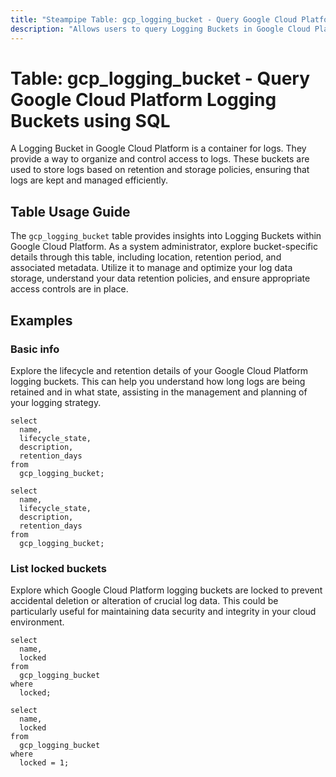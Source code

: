 ```yaml
---
title: "Steampipe Table: gcp_logging_bucket - Query Google Cloud Platform Logging Buckets using SQL"
description: "Allows users to query Logging Buckets in Google Cloud Platform, specifically the configuration and metadata, providing insights into logging data retention and management."
---
```


# Table: gcp_logging_bucket - Query Google Cloud Platform Logging Buckets using SQL

A Logging Bucket in Google Cloud Platform is a container for logs. They provide a way to organize and control access to logs. These buckets are used to store logs based on retention and storage policies, ensuring that logs are kept and managed efficiently.

## Table Usage Guide

The `gcp_logging_bucket` table provides insights into Logging Buckets within Google Cloud Platform. As a system administrator, explore bucket-specific details through this table, including location, retention period, and associated metadata. Utilize it to manage and optimize your log data storage, understand your data retention policies, and ensure appropriate access controls are in place.

## Examples

### Basic info
Explore the lifecycle and retention details of your Google Cloud Platform logging buckets. This can help you understand how long logs are being retained and in what state, assisting in the management and planning of your logging strategy.

```sql+postgres
select
  name,
  lifecycle_state,
  description,
  retention_days
from
  gcp_logging_bucket;
```

```sql+sqlite
select
  name,
  lifecycle_state,
  description,
  retention_days
from
  gcp_logging_bucket;
```

### List locked buckets
Explore which Google Cloud Platform logging buckets are locked to prevent accidental deletion or alteration of crucial log data. This could be particularly useful for maintaining data security and integrity in your cloud environment.

```sql+postgres
select
  name,
  locked
from
  gcp_logging_bucket
where
  locked;
```

```sql+sqlite
select
  name,
  locked
from
  gcp_logging_bucket
where
  locked = 1;
```